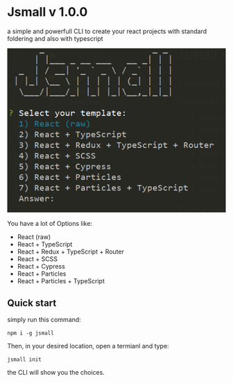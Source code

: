 # Jsmall v 1.0.0

a simple and powerfull CLI to create your react projects with standard foldering and also with typescript

<img src="./jsmart-min.png" />

You have a lot of Options like:

* React (raw)
* React + TypeScript
* React + Redux + TypeScript + Router
* React + SCSS
* React + Cypress
* React + Particles
* React + Particles + TypeScript

## Quick start

simply run this command: 

    npm i -g jsmall

Then, in your desired location, open a termianl and type: 

    jsmall init

the CLI will show you the choices.